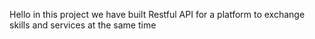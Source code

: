 Hello in this project we have built Restful API for a platform to exchange skills and services at the same time
